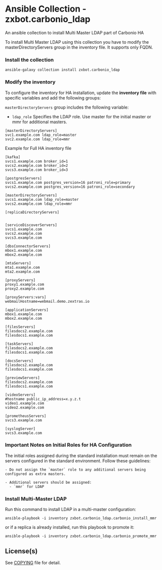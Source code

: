 # Ansible Collection - zxbot.carbonio_ldap

An ansible collection to install Multi Master LDAP part of Carbonio HA 

To install Multi Master LDAP using this collection you have to modify the masterDirectoryServers group in the inventory file. It supports only FQDN.

### Install the collection

```
ansible-galaxy collection install zxbot.carbonio_ldap
```
### Modify the inventory 

To configure the inventory for HA installation, update the **inventory file** with specific variables and add the following groups:

`masterDirectoryServers` group includes the following variable:
* `ldap_role` Specifies the LDAP role. Use master for the initial master or mmr for additional masters.
```
[masterDirectoryServers]
svc1.example.com ldap_role=master
svc2.example.com ldap_role=mmr
```

Example for Full HA inventory file

```
[kafka]
svcs1.example.com broker_id=1
svcs2.example.com broker_id=2
svcs3.example.com broker_id=3

[postgresServers]
svcs1.example.com postgres_version=16 patroni_role=primary
svcs2.example.com postgres_version=16 patroni_role=secondary

[masterDirectoryServers]
svcs1.example.com ldap_role=master
svcs2.example.com ldap_role=mmr

[replicaDirectoryServers]

 
[serviceDiscoverServers]
svcs1.example.com
svcs2.example.com
svcs3.example.com

[dbsConnectorServers]
mbox1.example.com
mbox2.example.com

[mtaServers]
mta1.example.com
mta2.example.com

[proxyServers]
proxy1.example.com
proxy2.example.com

[proxyServers:vars]
webmailHostname=webmail.demo.zextras.io

[applicationServers]
mbox1.example.com
mbox2.example.com

[filesServers]
filesdocs2.example.com
filesdocs1.example.com

[taskServers]
filesdocs2.example.com
filesdocs1.example.com

[docsServers]
filesdocs2.example.com
filesdocs1.example.com

[previewServers]
filesdocs2.example.com
filesdocs1.example.com

[videoServers]
#hostname public_ip_address=x.y.z.t
video1.example.com
video2.example.com

[prometheusServers]
svcs3.example.com

[syslogServer]
svcs3.example.com
```


### Important Notes on Initial Roles for HA Configuration

The initial roles assigned during the standard installation must remain on the servers configured in the standard environment. Follow these guidelines:

```plaintext
- Do not assign the `master` role to any additional servers being configured as extra masters.
  
- Additional servers should be assigned:
  - `mmr` for LDAP
```

### Install Multi-Master LDAP

Run this command to install LDAP in a multi-master configuration:
```
ansible-playbook -i inventory zxbot.carbonio_ldap.carbonio_install_mmr
```
or if a replica is already installed, run this playbook to promote it:
```
ansible-playbook -i inventory zxbot.carbonio_ldap.carbonio_promote_mmr
```

## License(s)

See [COPYING](COPYING.md) file for detail.
